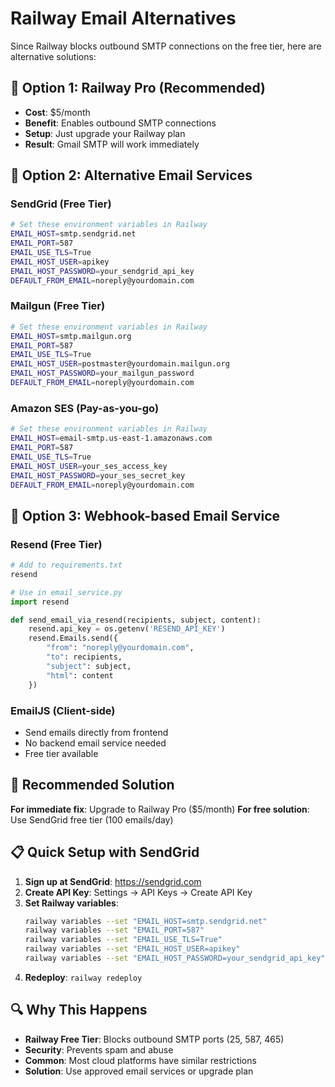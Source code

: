 # Railway Email Alternatives

Since Railway blocks outbound SMTP connections on the free tier, here are alternative solutions:

## 🚀 **Option 1: Railway Pro (Recommended)**
- **Cost**: $5/month
- **Benefit**: Enables outbound SMTP connections
- **Setup**: Just upgrade your Railway plan
- **Result**: Gmail SMTP will work immediately

## 📧 **Option 2: Alternative Email Services**

### **SendGrid (Free Tier)**
```bash
# Set these environment variables in Railway
EMAIL_HOST=smtp.sendgrid.net
EMAIL_PORT=587
EMAIL_USE_TLS=True
EMAIL_HOST_USER=apikey
EMAIL_HOST_PASSWORD=your_sendgrid_api_key
DEFAULT_FROM_EMAIL=noreply@yourdomain.com
```

### **Mailgun (Free Tier)**
```bash
# Set these environment variables in Railway
EMAIL_HOST=smtp.mailgun.org
EMAIL_PORT=587
EMAIL_USE_TLS=True
EMAIL_HOST_USER=postmaster@yourdomain.mailgun.org
EMAIL_HOST_PASSWORD=your_mailgun_password
DEFAULT_FROM_EMAIL=noreply@yourdomain.com
```

### **Amazon SES (Pay-as-you-go)**
```bash
# Set these environment variables in Railway
EMAIL_HOST=email-smtp.us-east-1.amazonaws.com
EMAIL_PORT=587
EMAIL_USE_TLS=True
EMAIL_HOST_USER=your_ses_access_key
EMAIL_HOST_PASSWORD=your_ses_secret_key
DEFAULT_FROM_EMAIL=noreply@yourdomain.com
```

## 🔧 **Option 3: Webhook-based Email Service**

### **Resend (Free Tier)**
```python
# Add to requirements.txt
resend

# Use in email_service.py
import resend

def send_email_via_resend(recipients, subject, content):
    resend.api_key = os.getenv('RESEND_API_KEY')
    resend.Emails.send({
        "from": "noreply@yourdomain.com",
        "to": recipients,
        "subject": subject,
        "html": content
    })
```

### **EmailJS (Client-side)**
- Send emails directly from frontend
- No backend email service needed
- Free tier available

## 🎯 **Recommended Solution**

**For immediate fix**: Upgrade to Railway Pro ($5/month)
**For free solution**: Use SendGrid free tier (100 emails/day)

## 📋 **Quick Setup with SendGrid**

1. **Sign up at SendGrid**: https://sendgrid.com
2. **Create API Key**: Settings → API Keys → Create API Key
3. **Set Railway variables**:
   ```bash
   railway variables --set "EMAIL_HOST=smtp.sendgrid.net"
   railway variables --set "EMAIL_PORT=587"
   railway variables --set "EMAIL_USE_TLS=True"
   railway variables --set "EMAIL_HOST_USER=apikey"
   railway variables --set "EMAIL_HOST_PASSWORD=your_sendgrid_api_key"
   ```
4. **Redeploy**: `railway redeploy`

## 🔍 **Why This Happens**

- **Railway Free Tier**: Blocks outbound SMTP ports (25, 587, 465)
- **Security**: Prevents spam and abuse
- **Common**: Most cloud platforms have similar restrictions
- **Solution**: Use approved email services or upgrade plan
